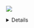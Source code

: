 ![](https://github-readme-stats.vercel.app/api/top-langs/?username=JoseMoreville)


<details>
  <ul>
      <li>JavaScript</li>
      <li>TypeScript</li>
      <li>Python</li>
      <li>Go</li>
  </ul>
</details>
